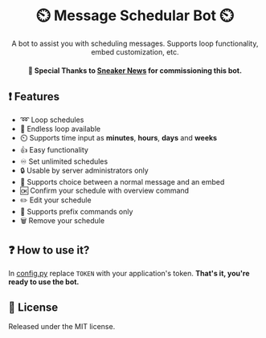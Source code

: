 <h1 align="center">
  <br>
   ⏲️ Message Schedular Bot ⏲️
  <br>
</h1>
<p align="center">A bot to assist you with scheduling messages. Supports loop functionality, embed customization, etc.</p>
<h4 align="center"> 💖 Special Thanks to <a href="https://sneakernews.com/">Sneaker News</a> for commissioning this bot.</h4>

## ❗ Features
* ➿ Loop schedules 
* 🔁 Endless loop available
* ⏲️ Supports time input as **minutes**, **hours**, **days** and **weeks**
* 👍 Easy functionality
* ♾️ Set unlimited schedules 
* 🔒 Usable by server administrators only
* 💬 Supports choice between a normal message and an embed
* 🆗 Confirm your schedule with overview command
* ✏️ Edit your schedule
* 🤖 Supports prefix commands only
* 🗑️ Remove your schedule

## ❓ How to use it?
In [config.py](https://github.com/DorianAarno/MessageSchedularBot/blob/main/config.py) replace `TOKEN` with your application's token. 
**That's it, you're ready to use the bot.**
 
## 🔖 License
Released under the MIT license.
